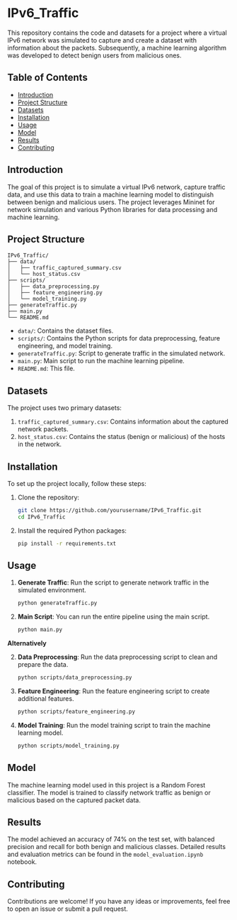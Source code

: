 
# IPv6_Traffic

This repository contains the code and datasets for a project where a virtual IPv6 network was simulated to capture and create a dataset with information about the packets. Subsequently, a machine learning algorithm was developed to detect benign users from malicious ones.

## Table of Contents

- [Introduction](#introduction)
- [Project Structure](#project-structure)
- [Datasets](#datasets)
- [Installation](#installation)
- [Usage](#usage)
- [Model](#model)
- [Results](#results)
- [Contributing](#contributing)

## Introduction

The goal of this project is to simulate a virtual IPv6 network, capture traffic data, and use this data to train a machine learning model to distinguish between benign and malicious users. The project leverages Mininet for network simulation and various Python libraries for data processing and machine learning.

## Project Structure

```
IPv6_Traffic/
├── data/
│   ├── traffic_captured_summary.csv
│   └── host_status.csv
├── scripts/
│   ├── data_preprocessing.py
│   ├── feature_engineering.py
│   └── model_training.py
├── generateTraffic.py
├── main.py
└── README.md
```

- `data/`: Contains the dataset files.
- `scripts/`: Contains the Python scripts for data preprocessing, feature engineering, and model training.
- `generateTraffic.py`: Script to generate traffic in the simulated network.
- `main.py`: Main script to run the machine learning pipeline.
- `README.md`: This file.

## Datasets

The project uses two primary datasets:

1. `traffic_captured_summary.csv`: Contains information about the captured network packets.
2. `host_status.csv`: Contains the status (benign or malicious) of the hosts in the network.

## Installation

To set up the project locally, follow these steps:

1. Clone the repository:
   ```bash
   git clone https://github.com/yourusername/IPv6_Traffic.git
   cd IPv6_Traffic
   ```

2. Install the required Python packages:
   ```bash
   pip install -r requirements.txt
   ```

## Usage

1. **Generate Traffic**:
   Run the script to generate network traffic in the simulated environment.
   ```bash
   python generateTraffic.py
   ```
   
2. **Main Script**:
   You can run the entire pipeline using the main script.
   ```bash
   python main.py
   ```
**Alternatively**

   2. **Data Preprocessing**:
      Run the data preprocessing script to clean and prepare the data.
      ```bash
      python scripts/data_preprocessing.py
      ```
   
   3. **Feature Engineering**:
      Run the feature engineering script to create additional features.
      ```bash
      python scripts/feature_engineering.py
      ```
   
   4. **Model Training**:
      Run the model training script to train the machine learning model.
      ```bash
      python scripts/model_training.py
      ```



## Model

The machine learning model used in this project is a Random Forest classifier. The model is trained to classify network traffic as benign or malicious based on the captured packet data.

## Results

The model achieved an accuracy of 74% on the test set, with balanced precision and recall for both benign and malicious classes. Detailed results and evaluation metrics can be found in the `model_evaluation.ipynb` notebook.

## Contributing

Contributions are welcome! If you have any ideas or improvements, feel free to open an issue or submit a pull request.
